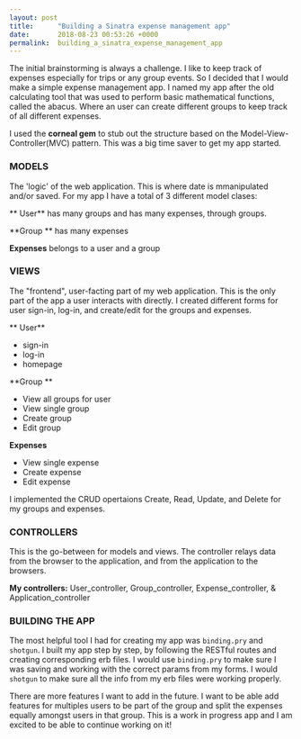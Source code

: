 ```yaml
---
layout: post
title:      "Building a Sinatra expense management app"
date:       2018-08-23 00:53:26 +0000
permalink:  building_a_sinatra_expense_management_app
---
```



The initial brainstorming is always a challenge. I like to keep track of expenses especially for trips or any group events. So I decided that I would make a simple expense management app. I named my app after the old calculating tool that was used to perform basic mathematical functions, called the abacus. Where an user can create different groups to keep track of all different expenses. 

I used the **corneal gem** to stub out the structure based on the Model-View-Controller(MVC) pattern. This was a big time saver to get my app started. 

### MODELS

The 'logic' of the web application. This is where date is mmanipulated and/or saved. 
For my app I have a total of 3 different model clases:

** User** has many groups and has many expenses, through groups.

**Group ** has many expenses

**Expenses** belongs to a user and a group

### VIEWS

The "frontend", user-facting part of my web application. This is the only part of the app a user interacts with directly. I created different forms for user sign-in, log-in, and create/edit for the groups and expenses. 

** User**
- sign-in
- log-in
- homepage

**Group **
- View all groups for user
- View single group
- Create group
- Edit group

**Expenses** 
- View single expense
- Create expense
- Edit expense

I implemented the CRUD opertaions Create, Read, Update, and Delete for my groups and expenses.

### CONTROLLERS

This is the go-between for models and views. The controller relays data from the browser to the application, and from the application to the browsers. 

**My controllers:**
User_controller,
Group_controller,
Expense_controller, &
Application_controller


### BUILDING THE APP

The most helpful tool I had for creating my app was `binding.pry` and `shotgun`.  I  built my app step by step, by following the RESTful routes and creating corresponding erb files. I would use `binding.pry` to make sure I was saving and working with the correct params from my forms. I would `shotgun` to make sure all the info from my erb files were working properly. 

There are more features I want to add in the future. I want to be able add features for multiples users to be part of the group and split the expenses equally amongst users in that group. This is a work in progress app and I am excited to be able to continue working on it!


